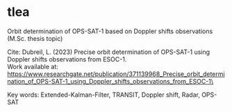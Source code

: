 # tlea
Orbit determination of OPS-SAT-1 based on Doppler shifts observations (M.Sc. thesis topic)

Cite: Dubreil, L. (2023) Precise orbit determination of OPS-SAT-1 using Doppler shifts observations from ESOC-1.\
Work available at: https://www.researchgate.net/publication/371139968_Precise_orbit_determination_of_OPS-SAT-1_using_Doppler_shifts_observations_from_ESOC-1\

Key words: Extended-Kalman-Filter, TRANSIT, Doppler shift, Radar, OPS-SAT

